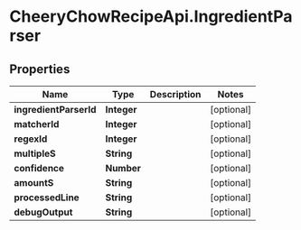 # CheeryChowRecipeApi.IngredientParser

## Properties
Name | Type | Description | Notes
------------ | ------------- | ------------- | -------------
**ingredientParserId** | **Integer** |  | [optional] 
**matcherId** | **Integer** |  | [optional] 
**regexId** | **Integer** |  | [optional] 
**multipleS** | **String** |  | [optional] 
**confidence** | **Number** |  | [optional] 
**amountS** | **String** |  | [optional] 
**processedLine** | **String** |  | [optional] 
**debugOutput** | **String** |  | [optional] 


